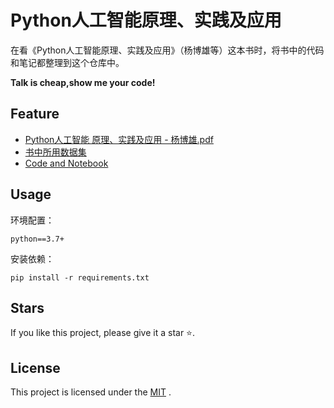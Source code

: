 
# Python人工智能原理、实践及应用

在看《Python人工智能原理、实践及应用》（杨博雄等）这本书时，将书中的代码和笔记都整理到这个仓库中。

**Talk is cheap,show me your code!**

## Feature
- [Python人工智能 原理、实践及应用 - 杨博雄.pdf](./book_resources/)
- [书中所用数据集](./data/)
- [Code and Notebook](./code_note)

## Usage

环境配置：
```shell
python==3.7+
```
安装依赖：
```shell
pip install -r requirements.txt
```

## Stars
If you like this project, please give it a star  ⭐️.

## License
This project is licensed under the [MIT](https://github.com/liu673/Principles-Practice-and-Application-of-Python-Artificial-Intelligence/blob/master/LICENSE) .
